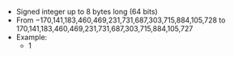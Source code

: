 - Signed integer up to 8 bytes long (64 bits)  
- From −170,141,183,460,469,231,731,687,303,715,884,105,728 to 170,141,183,460,469,231,731,687,303,715,884,105,727  
- Example:  
	- 1  